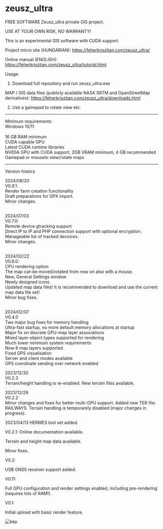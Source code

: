 # zeusz_ultra
FREE SOFTWARE
Zeusz_ultra private GIS project.

USE AT YOUR OWN RISK, NO WARRANTY!

This is an experimental GIS software with CUDA support.

Project micro site (HUNGARIAN): https://feherkrisztian.com/zeusz_ultra/

Online manual (ENGLISH): https://feherkrisztian.com/zeusz_ultra/tutorial.html

Usage:
1. Download full repository and run zeusz_ultra.exe

  MAP / GIS data files (publicly available NASA SRTM and OpenStreetMap derivatives): https://feherkrisztian.com/zeusz_ultra/downloads.html 
  
2. Use a gamepad to rotate view etc.
 
--------------------------------

Minimum requirements:
<br>
Windows 10/11<br>
<br>
16 GB RAM minimum<br>
CUDA capable GPU<br>
Latest CUDA runtime libraries<br>
NVIDIA GPU with CUDA support, 2GB VRAM minimum, 4 GB recommended<br>
Gamepad or mouseto view/rotate maps<br>

-----------------------------
Version history<BR>


2024/08/20<BR>
V0.9.1:<BR>
Render farm creation functionality<BR>
Draft preparations for GPX import.<BR>
Minor changes.<BR>
<BR>


2024/07/03<BR>
V0.7.0:<BR>
Remote device gtracking support<BR>
Direct IP to IP and PHP connection support with optional encryption.<BR>
Manageable list of tracked decvices.<BR>
Minor changes.<BR>
<BR>

2024/02/22<BR>
V0.6.0:<BR>
CPU rendering option<BR>
The map can be moved/rotated  from now on also with a mouse.<BR>
New, General Settings window.<BR>
Newly designed icons.<BR>
Updated map data files! It is recommended to download and use the current map data file set!<BR>
Minor bug fixes.<BR>
<BR>

2024/02/07<br>
V0.4.0<br>
Two major bug fixes for memory handling<br>
Ultra-fast startup, no more default memory allocations at startup<br>
Major fix on discrete GPU-map layer associations<br>
Mixed layer-object types supported for rendering<br>
Much lower minimum system requirements<br>
Now 8 map layers supported<br>
Fixed GPS visualisation<br>
Server and client modes available<br>
GPS coordinate sending over network enabled<br>


2023/12/30<br>
V0.2.3<br>
Terrain/height handling is re-enabled.
New terrain files available.

2023/12/29<br>
V0.2.2<br>
Minor changes and fixes for better multi-GPU support.
Added new TER file: RAILWAYS.
Terrain handling is temporarely disabled (major changes in progress).

2023/04/13
HERMES tool set added.


V0.2.1:
Online documentation available.

Terrain and height map data available.

Minor fixes.


V0.2:

USB GNSS receiver support added.

V0.11:

Full GPU configuration and render settings enabled, including pre-rendering (requires lots of RAM!).


V0.1:

Initial upload with basic render feature.


![kép](https://github.com/zeuszultra/zeusz_ultra/assets/116118578/b5621709-e99b-440b-a1be-18d8109af7d5)

